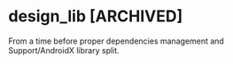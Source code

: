 design_lib [ARCHIVED]
==========

From a time before proper dependencies management and Support/AndroidX library split.
